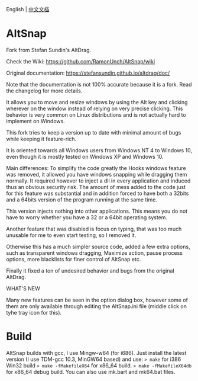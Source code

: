 English | [中文文档](./README_zh-CN.md)
# AltSnap
Fork from Stefan Sundin's AltDrag.

Check the Wiki: https://github.com/RamonUnch/AltSnap/wiki

Original documentation: https://stefansundin.github.io/altdrag/doc/

Note that the documentation is not 100% accurate because it is a fork.
Read the changelog for more details.

It allows you to move and resize windows by using the Alt key and clicking wherever on the window instead of relying on very precise clicking.
This behavior is very common on Linux distributions and is not actually hard to implement on Windows.

This fork tries to keep a version up to date with minimal amount of bugs while keeping it feature-rich.

It is oriented towards all Windows users from Windows NT 4 to Windows 10, even though it is mostly tested on Windows XP and Windows 10.

Main differences:
To simplify the code greatly the Hooks windows feature was removed, it allowed you have windows snapping while dragging them normally. It required however to inject a dll in every application and induced thus an obvious security risk. The amount of mess added to the code just for this feature was substantial and in addition forced to have both a 32bits and a 64bits version of the program running at the same time.

This version injects nothing into other applications. This means you do not have to worry whether you have a 32 or a 64bit operating system.

Another feature that was disabled is focus on typing, that was too much unusable for me to even start testing, so I removed it.

Otherwise this has a much simpler source code, added a few extra options, such as transparent windows dragging, Maximize action, pause process options, more blacklists for finer control of AltSnap etc. 

Finally it fixed a ton of undesired behavior and bugs from the original AltDrag.

WHAT'S NEW

Many new features can be seen in the option dialog box, however some of them are only available through editing the AltSnap.ini file (middle click on tyhe tray icon for this).

# Build
AltSnap builds with gcc, I use Mingw-w64 (for i686).
Just install the latest version (I use TDM-gcc 10.3, MinGW64 based) and use:
`> make` for i386 Win32 build
`> make -fMakefileX64` for x86_64 build.
`> make -fMakefileX64db` for x86_64 debug build.
You can also use mk.bart and mk64.bat files.

